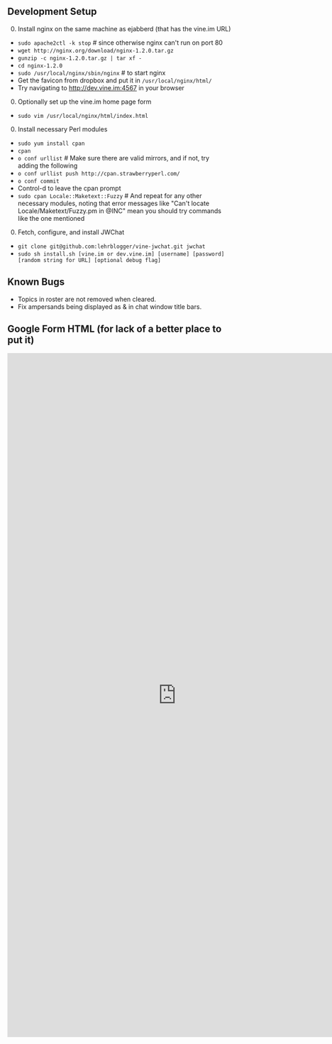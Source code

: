 Development Setup
----------
0. Install nginx on the same machine as ejabberd (that has the vine.im URL)
  * `sudo apache2ctl -k stop`  # since otherwise nginx can't run on port 80
  * `wget http://nginx.org/download/nginx-1.2.0.tar.gz`
  * `gunzip -c nginx-1.2.0.tar.gz | tar xf -`
  * `cd nginx-1.2.0`
  * `sudo /usr/local/nginx/sbin/nginx`  # to start nginx
  * Get the favicon from dropbox and put it in `/usr/local/nginx/html/`
  * Try navigating to http://dev.vine.im:4567 in your browser
0. Optionally set up the vine.im home page form
  * `sudo vim /usr/local/nginx/html/index.html`
0. Install necessary Perl modules
  * `sudo yum install cpan`
  * `cpan`
  * `o conf urllist`  # Make sure there are valid mirrors, and if not, try adding the following
  * `o conf urllist push http://cpan.strawberryperl.com/`
  * `o conf commit`
  * Control-d to leave the cpan prompt
  * `sudo cpan Locale::Maketext::Fuzzy`  # And repeat for any other necessary modules, noting that error messages like "Can't locate Locale/Maketext/Fuzzy.pm in @INC" mean you should try commands like the one mentioned
0. Fetch, configure, and install JWChat
  * `git clone git@github.com:lehrblogger/vine-jwchat.git jwchat`
  * `sudo sh install.sh [vine.im or dev.vine.im] [username] [password] [random string for URL] [optional debug flag]`

Known Bugs
----------
  * Topics in roster are not removed when cleared.
  * Fix ampersands being displayed as &amp; in chat window title bars.

Google Form HTML (for lack of a better place to put it)
----------
<!DOCTYPE html>
<html lang="en">
	<head>
		<meta charset="utf-8" />
		<title>Vine.IM</title>
	</head>
	<body>
		<iframe src="https://docs.google.com/spreadsheet/embeddedform?formkey=dEduRlNBODVMMjBqZE8xdmZTYWc3aHc6MQ" width="760" height="1541" frameborder="0" marginheight="0" marginwidth="0">Loading...</iframe>
	</body>
</html>
